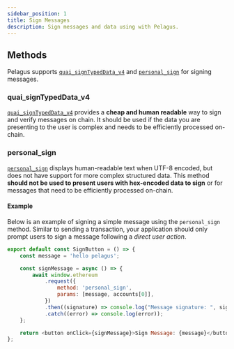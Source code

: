 ```yaml
---
sidebar_position: 1
title: Sign Messages
description: Sign messages and data using with Pelagus.
---
```


## Methods

Pelagus supports [`quai_signTypedData_v4`](../api/json-rpc-api.md#quai_signtypeddata_v4) and [`personal_sign`](../api/json-rpc-api.md#personal_sign) for signing messages.

### quai_signTypedData_v4

[`quai_signTypedData_v4`](../api/json-rpc-api.md#quai_signtypeddata_v4) provides a **cheap and human readable** way to sign and verify messages on chain. It should be used if the data you are presenting to the user is complex and needs to be efficiently processed on-chain.

### personal_sign

[`personal_sign`](../api/json-rpc-api.md#personal_sign) displays human-readable text when UTF-8 encoded, but does not have support for more complex structured data. This method **should not be used to present users with hex-encoded data to sign** or for messages that need to be efficiently processed on-chain.

#### Example

Below is an example of signing a simple message using the `personal_sign` method. Similar to sending a transaction, your application should only prompt users to sign a message following a _direct user action_.

```js title="SignButton.jsx"
export default const SignButton = () => {
	const message = 'hello pelagus';

	const signMessage = async () => {
		await window.ethereum
			.request({
				method: 'personal_sign',
				params: [message, accounts[0]],
			})
			.then((signature) => console.log("Message signature: ", signature))
			.catch((error) => console.log(error));
	};

	return <button onClick={signMessage}>Sign Message: {message}</button>;
};
```
